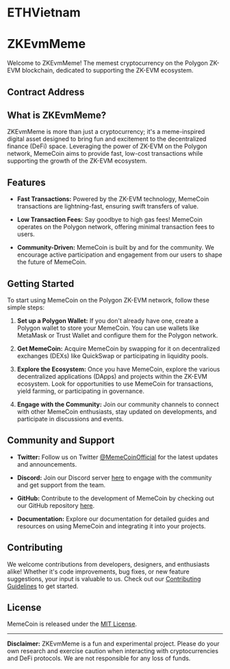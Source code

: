 # ETHVietnam
 
# ZKEvmMeme

Welcome to ZKEvmMeme! The memest cryptocurrency on the Polygon ZK-EVM blockchain, dedicated to supporting the ZK-EVM ecosystem.

## Contract Address


## What is ZKEvmMeme?

ZKEvmMeme is more than just a cryptocurrency; it's a meme-inspired digital asset designed to bring fun and excitement to the decentralized finance (DeFi) space. Leveraging the power of ZK-EVM on the Polygon network, MemeCoin aims to provide fast, low-cost transactions while supporting the growth of the ZK-EVM ecosystem.

## Features

- **Fast Transactions:** Powered by the ZK-EVM technology, MemeCoin transactions are lightning-fast, ensuring swift transfers of value.
  
- **Low Transaction Fees:** Say goodbye to high gas fees! MemeCoin operates on the Polygon network, offering minimal transaction fees to users.

- **Community-Driven:** MemeCoin is built by and for the community. We encourage active participation and engagement from our users to shape the future of MemeCoin.

## Getting Started

To start using MemeCoin on the Polygon ZK-EVM network, follow these simple steps:

1. **Set up a Polygon Wallet:** If you don't already have one, create a Polygon wallet to store your MemeCoin. You can use wallets like MetaMask or Trust Wallet and configure them for the Polygon network.

2. **Get MemeCoin:** Acquire MemeCoin by swapping for it on decentralized exchanges (DEXs) like QuickSwap or participating in liquidity pools.

3. **Explore the Ecosystem:** Once you have MemeCoin, explore the various decentralized applications (DApps) and projects within the ZK-EVM ecosystem. Look for opportunities to use MemeCoin for transactions, yield farming, or participating in governance.

4. **Engage with the Community:** Join our community channels to connect with other MemeCoin enthusiasts, stay updated on developments, and participate in discussions and events.

## Community and Support

- **Twitter:** Follow us on Twitter [@MemeCoinOfficial](https://twitter.com/ZKEvmMeme) for the latest updates and announcements.
  
- **Discord:** Join our Discord server [here](https://discord.gg/ZKEvmMeme) to engage with the community and get support from the team.

- **GitHub:** Contribute to the development of MemeCoin by checking out our GitHub repository [here](https://github.com/ZKEvmMeme).

- **Documentation:** Explore our documentation for detailed guides and resources on using MemeCoin and integrating it into your projects.

## Contributing

We welcome contributions from developers, designers, and enthusiasts alike! Whether it's code improvements, bug fixes, or new feature suggestions, your input is valuable to us. Check out our [Contributing Guidelines](CONTRIBUTING.md) to get started.

## License

MemeCoin is released under the [MIT License](LICENSE).

---

**Disclaimer:** ZKEvmMeme is a fun and experimental project. Please do your own research and exercise caution when interacting with cryptocurrencies and DeFi protocols. We are not responsible for any loss of funds.